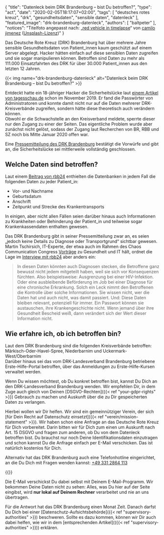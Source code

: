 {
    "title": "Datenleck beim DRK Brandenburg – bist Du betroffen?",
    "type": "act",
    "date": "2020-02-05T18:17:07+02:00",
    "tags": [ "deutsches rotes kreuz", "drk", "gesundheitsdaten", "sensible daten", "datenleck" ],
    "featured_image": "drk-brandenburg-datenleck",
    "authors": [ "baltpeter" ],
    "notices": "Titelfoto angepasst nach: „[red vehicle in timelapse](https://unsplash.com/photos/vGu08RYjO-s)“ von [camilo jimenez](https://unsplash.com/@coolmilo) ([Unsplash-Lizenz](https://unsplash.com/license))"
}

Das Deutsche Rote Kreuz (DRK) Brandenburg hat über mehrere Jahre sensible Gesundheitsdaten von Patient_innen kaum geschützt auf einem Server abgelegt. Hacker hätten einfach auf diese sensiblen Daten zugreifen und sie sogar manipulieren können. Betroffen sind Daten zu mehr als 111.000 Einsatzfahrten des DRK für über 30.000 Patient_innen aus den letzten 12 Jahren.

{{< img name="drk-brandenburg-datenleck" alt="Datenleck beim DRK Brandenburg – bist Du betroffen?" >}}

Entdeckt hatte ein 18-jähriger Hacker die Sicherheitslücke laut [einem Artikel von tagesschau.de](https://www.tagesschau.de/investigativ/br-recherche/datenleck-drk-101.html) schon im November 2019. Er fand die Passwörter von Administratoren und konnte damit nicht nur auf die Daten mehrerer DRK-Kreisverbände zugreifen, sondern hätte diese theoretisch auch verändern können.  
Obwohl er die Schwachstelle an den Kreisverband meldete, sperrte dieser nur den Zugang zu einer der Seiten. Das eigentliche Problem wurde aber zunächst nicht gelöst, sodass der Zugang laut Recherchen von BR, RBB und SZ noch bis Mitte Januar 2020 offen war.

Eine [Pressemitteilung des DRK Brandenburg](https://www.drk-brandenburg.de/service/presse/pressemitteilungen.html?tx_news_pi1%5Bnews%5D=216&cHash=42b5dc14a896058db77c6df185764cd6) bestätigt die Vorwürfe und gibt an, die Sicherheitslücke sei mittlerweile vollständig geschlossen.

## Welche Daten sind betroffen?

Laut einem [Beitrag von rbb24](https://www.rbb24.de/panorama/beitrag/2020/02/drk-rotes-kreuz-datenleck-brandenburg-krankentransporte-patienten-fragen-antworten.html) enthielten die Datenbanken in jedem Fall die folgenden Daten zu jeder Patient_in:

* Vor- und Nachname
* Geburtsdatum
* Anschrift
* Zeitpunkt und Strecke des Krankentransports

In einigen, aber nicht allen Fällen seien darüber hinaus auch Informationen zu Krankheiten oder Behinderung der Patient_in und teilweise sogar Krankenkassendaten enthalten gewesen.

Das DRK Brandenburg gibt in seiner Pressemitteilung zwar an, es seien „jedoch keine Details zu Diagnose oder Transportgrund“ sichtbar gewesen. Martin Tschirsich, IT-Experte, der etwa auch im Rahmen des Chaos Communication Congress [Vorträge](https://media.ccc.de/search?q=Martin+Tschirsich) zu Gesundheit und IT hält, ordnet die Lage im [Interview mit rbb24](https://www.rbb24.de/panorama/beitrag/2020/02/drk-rotes-kreuz-datenleck-brandenburg-interview-it-experte.html) aber anders ein:

> In diesen Daten könnten auch Diagnosen stecken, die Betroffene ganz bewusst nicht jedem mitgeteilt haben, weil sie sich vor Konsequenzen fürchten. Also beispielsweise: Ausgrenzung bei einer HIV-Infektion. Oder eine ausbleibende Beförderung im Job bei einer Diagnose für eine chronische Erkrankung. Solch ein Leck nimmt den Betroffenen die Kontrolle über solche Informationen. Sie wissen nicht, wer die Daten hat und auch nicht, was damit passiert. Und: Diese Daten bleiben relevant, potenziell für immer. Ein Passwort können sie austauschen, ihre Krankengeschichte nicht. Wenn jemand über ihre Gesundheit Bescheid weiß, dann verändert sich der Wert dieser Information nicht.

## Wie erfahre ich, ob ich betroffen bin?

Laut dem DRK Brandenburg sind die folgenden Kreisverbände betroffen: Märkisch-Oder-Havel-Spree, Niederbarnim und Uckermark-West/Oberbarnim  
Darüber hinaus sei das vom DRK-Landesverband Brandenburg betriebene Erste-Hilfe-Portal betroffen, über das Anmeldungen zu Erste-Hilfe-Kursen verwaltet werden.

Wenn Du wissen möchtest, ob Du konkret betroffen bist, kannst Du Dich an den DRK-Landesverband Brandenburg wenden. Wir empfehlen Dir, in dem Zuge auch gleich von Deinen [DSGVO-Rechten]({{< ref "your-gdpr-rights" >}}) Gebrauch zu machen und Auskunft über die zu Dir gespeicherten Daten zu verlangen.

Hierbei wollen wir Dir helfen. Wir sind ein gemeinnütziger Verein, der sich [für Dein Recht auf Datenschutz einsetzt]({{< ref "verein/mission-statement" >}}). Wir haben schon eine Anfrage an das Deutsche Rote Kreuz für Dich vorbereitet. Darin bitten wir für Dich zum einen um Auskunft nach Art. 15 DSGVO und fragen zum anderen, ob Du von dem Datenleck betroffen bist. Du brauchst nur noch Deine Identifikationsdaten einzutragen und schon kannst Du die Anfrage einfach per E-Mail verschicken. Das ist natürlich kostenlos für Dich.

Alternativ hat das DRK Brandenburg auch eine Telefonhotline eingerichtet, an die Du Dich mit Fragen wenden kannst: [+49 331 2864 113](tel:+493312864113)

<div class="act-widget" style="max-width: 600px; margin: auto;"></div>
{{<actWidgetNoScript>}}
<script>
window.props = {
    request_types: ['access'],
    transport_medium: 'email',
    company: "drk-brandenburg"
};
window.onload = function() { renderActWidget(); };
</script>

Die E-Mail verschickst Du dabei selbst mit Deinem E-Mail-Programm. Wir bekommen Deine Daten nicht zu sehen: Alles, was Du hier auf der Seite eingibst, wird **nur lokal auf Deinem Rechner** verarbeitet und nie an uns übertragen.

Für die Antwort hat das DRK Brandenburg einen Monat Zeit. Danach darfst Du Dich bei einer [Datenschutz-Aufsichtsbehörde]({{< ref "supervisory-authorities" >}}) beschweren. Sollte es dazu kommen, können wir Dir auch dabei helfen, wie wir in dem [entsprechenden Artikel](({{< ref "supervisory-authorities" >}})) erklären.
